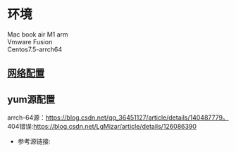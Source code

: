 # 环境
Mac book air M1 arm  
Vmware Fusion  
Centos7.5-arrch64
## [网络配置](https://juejin.cn/post/7173702975284576286)
## yum源配置
arrch-64源：https://blog.csdn.net/qq_36451127/article/details/140487779。
404错误:https://blog.csdn.net/LgMizar/article/details/126086390
- 参考源链接:
